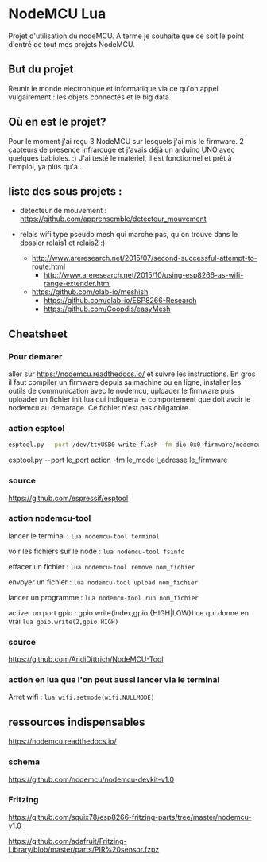 # NodeMCU Lua

Projet d'utilisation du nodeMCU. A terme je souhaite que ce soit le point d'entré de tout mes projets NodeMCU.

## But du projet

Reunir le monde electronique et informatique via ce qu'on appel vulgairement : les objets connectés et le big data.

## Où en est le projet?

Pour le moment j'ai reçu 3 NodeMCU sur lesquels j'ai mis le firmware. 2 capteurs de presence infrarouge et j'avais déjà un arduino UNO avec quelques babioles. :)
J'ai testé le matériel, il est fonctionnel et prêt à l'emploi, ya plus qu'à...

## liste des sous projets :

* detecteur de mouvement : https://github.com/apprensemble/detecteur_mouvement

* relais wifi type pseudo mesh qui marche pas, qu'on trouve dans le dossier relais1 et relais2 :)
  * http://www.areresearch.net/2015/07/second-successful-attempt-to-route.html
	* http://www.areresearch.net/2015/10/using-esp8266-as-wifi-range-extender.html
  * https://github.com/olab-io/meshish
	* https://github.com/olab-io/ESP8266-Research
	* https://github.com/Coopdis/easyMesh

## Cheatsheet

### Pour demarer

aller sur https://nodemcu.readthedocs.io/ et suivre les instructions. En gros il faut compiler un firmware depuis sa machine ou en ligne, installer les outils de communication avec le nodemcu, uploader le firmware puis uploader un fichier init.lua qui indiquera le comportement que doit avoir le nodemcu au demarage. Ce fichier n'est pas obligatoire.

### action esptool

````sh
esptool.py --port /dev/ttyUSB0 write_flash -fm dio 0x0 firmware/nodemcu-firmware/bin/nodemcu_integer_1.5.4.1-final_20170708-1522.bin
````

  esptool.py --port le_port action -fm le_mode l_adresse le_firmware

### source

https://github.com/espressif/esptool

### action nodemcu-tool

lancer le terminal : ```lua nodemcu-tool terminal```

voir les fichiers sur le node : ```lua nodemcu-tool fsinfo```

effacer un fichier : ```lua nodemcu-tool remove nom_fichier```

envoyer un fichier : ```lua nodemcu-tool upload nom_fichier```

lancer un programme : ```lua nodemcu-tool run nom_fichier```

activer un port gpio : gpio.write(index,gpio.{HIGH|LOW}) ce qui donne en vrai ```lua gpio.write(2,gpio.HIGH)```

### source

https://github.com/AndiDittrich/NodeMCU-Tool

### action en lua que l'on peut aussi lancer via le terminal

Arret wifi : ```lua wifi.setmode(wifi.NULLMODE)```

## ressources indispensables

https://nodemcu.readthedocs.io/

### schema 

https://github.com/nodemcu/nodemcu-devkit-v1.0

### Fritzing

https://github.com/squix78/esp8266-fritzing-parts/tree/master/nodemcu-v1.0

https://github.com/adafruit/Fritzing-Library/blob/master/parts/PIR%20sensor.fzpz
